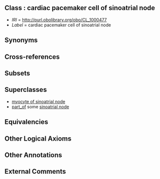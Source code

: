 
## Class : cardiac pacemaker cell of sinoatrial node

 * *IRI* = http://purl.obolibrary.org/obo/CL_1000477
 * *Label* = cardiac pacemaker cell of sinoatrial node

## Synonyms


## Cross-references


## Subsets


## Superclasses

 * [myocyte of sinoatrial node](../../CL/09/CL_1000409.md)
 * [part_of](../../BFO/50/BFO_0000050.md) some [sinoatrial node](../../UBERON/51/UBERON_0002351.md)

## Equivalencies


## Other Logical Axioms


## Other Annotations


## External Comments

